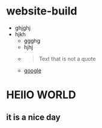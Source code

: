 # website-build

- ghjghj
- hjkh
  - ggghg
  - hjhj 
  - > Text that is not a quote
  - [google](https://www.google.com)
  
# HEllO WORLD
## it is a nice day

